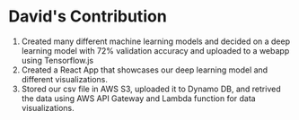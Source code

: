 <h1>David's Contribution</h1>
<ol>
    <li>
        Created many different machine learning models and decided on a deep learning model with 72% validation accuracy and uploaded to a webapp using Tensorflow.js
    </li>
    <li>
        Created a React App that showcases our deep learning model and different visualizations.
    </li>
    <li>
        Stored our csv file in AWS S3, uploaded it to Dynamo DB, and retrived the data using AWS API Gateway and Lambda function for data visualizations.
    </li>

</ol>
